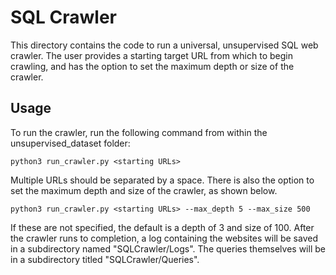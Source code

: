 # SQL Crawler

This directory contains the code to run a universal, unsupervised SQL web crawler. The user provides a starting target URL from which to begin crawling, and has the option to set the maximum depth or size of the crawler.

## Usage
To run the crawler, run the following command from within the unsupervised_dataset folder:

```
python3 run_crawler.py <starting URLs>
```
Multiple URLs should be separated by a space. There is also the option to set the maximum depth and size of the crawler, as shown below.

```
python3 run_crawler.py <starting URLs> --max_depth 5 --max_size 500
```
If these are not specified, the default is a depth of 3 and size of 100. After the crawler runs to completion, a log containing the websites will be saved in a subdirectory named "SQLCrawler/Logs". The queries themselves will be in a subdirectory titled "SQLCrawler/Queries".